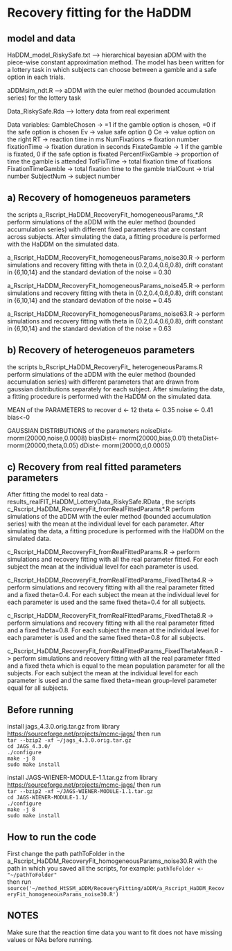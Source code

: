 # Recovery fitting for the HaDDM

## model and data
HaDDM_model_RiskySafe.txt  --> hierarchical bayesian aDDM with the piece-wise constant approximation method. The model has been written for a lottery task in which subjects can choose between a gamble and a safe option in each trials.

aDDMsim_ndt.R --> aDDM with the euler method (bounded accumulation series) for the lottery task

Data_RiskySafe.Rda --> lottery data from real experiment

 Data variables:
 GambleChosen  -> =1 if the gamble option is chosen, =0 if the safe option is chosen
 Ev  -> value safe option ()
 Ce -> value option on the right
 RT      -> reaction time in ms
 NumFixations  -> fixation number
 fixationTime  -> fixation duration in seconds
 FixateGamble  -> 1 if the gamble is fixated, 0 if the safe option is fixated
 PercentFixGamble -> proportion of time the gamble is attended
 TotFixTime    -> total fixation time of fixations
 FixationTimeGamble -> total fixation time to the gamble
 trialCount   -> trial number
 SubjectNum -> subject number


## a) Recovery of homogeneuos parameters
the scripts a_Rscript_HaDDM_RecoveryFit_homogeneousParams_*.R perform simulations of the aDDM with the euler method (bounded accumulation series) with different fixed parameters that are constant across subjects. After simulating the data, a fitting procedure is performed with the HaDDM on the simulated data.

a_Rscript_HaDDM_RecoveryFit_homogeneousParams_noise30.R -> perform simulations and recovery fitting with theta in {0.2,0.4,0.6,0.8}, drift constant in {6,10,14} and the standard deviation of the noise = 0.30

a_Rscript_HaDDM_RecoveryFit_homogeneousParams_noise45.R -> perform simulations and recovery fitting with theta in {0.2,0.4,0.6,0.8}, drift constant in {6,10,14} and the standard deviation of the noise = 0.45

a_Rscript_HaDDM_RecoveryFit_homogeneousParams_noise63.R -> perform simulations and recovery fitting with theta in {0.2,0.4,0.6,0.8}, drift constant in {6,10,14} and the standard deviation of the noise = 0.63

## b) Recovery of heterogeneuos parameters
the scripts b_Rscript_HaDDM_RecoveryFit_ heterogeneousParams.R perform simulations of the aDDM with the euler method (bounded accumulation series) with different parameters that are drawn from gaussian distributions separately for each subject. After simulating the data, a fitting procedure is performed with the HaDDM on the simulated data.

MEAN of the PARAMETERS to recover
d <- 12
theta <- 0.35
noise <- 0.41
bias<-0

GAUSSIAN DISTRIBUTIONS of the parameters
noiseDist<- rnorm(20000,noise,0.0008)
biasDist<- rnorm(20000,bias,0.01)
thetaDist<- rnorm(20000,theta,0.05)
dDist<- rnorm(20000,d,0.0005)

## c) Recovery from real fitted parameters parameters
After fitting the model to real data - results_realFIT_HaDDM_LotteryData_RiskySafe.RData , the scripts c_Rscript_HaDDM_RecoveryFit_fromRealFittedParams*.R perform simulations of the aDDM with the euler method (bounded accumulation series) with the mean at the individual level for each parameter. After simulating the data, a fitting procedure is performed with the HaDDM on the simulated data.

c_Rscript_HaDDM_RecoveryFit_fromRealFittedParams.R -> perform simulations and recovery fitting with all the real parameter fitted. For each subject the mean at the individual level for each parameter is used.

c_Rscript_HaDDM_RecoveryFit_fromRealFittedParams_FixedTheta4.R -> perform simulations and recovery fitting with all the real parameter fitted and a fixed theta=0.4. For each subject the mean at the individual level for each parameter is used and the same fixed theta=0.4 for all subjects.

c_Rscript_HaDDM_RecoveryFit_fromRealFittedParams_FixedTheta8.R -> perform simulations and recovery fitting with all the real parameter fitted and a fixed theta=0.8. For each subject the mean at the individual level for each parameter is used and the same fixed theta=0.8 for all subjects.

c_Rscript_HaDDM_RecoveryFit_fromRealFittedParams_FixedThetaMean.R -> perform simulations and recovery fitting with all the real parameter fitted and a fixed theta which is equal to the mean population parameter for all the subjects. For each subject the mean at the individual level for each parameter is used and the same fixed theta=mean group-level parameter equal for all subjects.




## Before running

install jags_4.3.0.orig.tar.gz from library https://sourceforge.net/projects/mcmc-jags/ then run  
`tar --bzip2 -xf ~/jags_4.3.0.orig.tar.gz`  
`cd JAGS_4.3.0/`  
`./configure`  
`make -j 8`  
`sudo make install`  

install JAGS-WIENER-MODULE-1.1.tar.gz from library https://sourceforge.net/projects/mcmc-jags/ then run  
`tar --bzip2 -xf ~/JAGS-WIENER-MODULE-1.1.tar.gz`  
`cd JAGS-WIENER-MODULE-1.1/`  
`./configure`  
`make -j 8`  
`sudo make install`  


## How to run the code
First change the path pathToFolder in the a_Rscript_HaDDM_RecoveryFit_homogeneousParams_noise30.R with the path in which you saved all the scripts, for example:
`pathToFolder <- "~/pathToFolder"`  
then run   
`source('~/method_HtSSM_aDDM/RecoveryFitting/aDDM/a_Rscript_HaDDM_RecoveryFit_homogeneousParams_noise30.R')`


## NOTES
Make sure that the reaction time data you want to fit does not have missing values or NAs before running.





